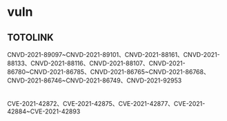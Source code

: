 # vuln

## TOTOLINK
CNVD-2021-89097\~CNVD-2021-89101、CNVD-2021-88161、CNVD-2021-88133、CNVD-2021-88116、CNVD-2021-88107、CNVD-2021-86780\~CNVD-2021-86785、CNVD-2021-86765\~CNVD-2021-86768、CNVD-2021-86746\~CNVD-2021-86749、CNVD-2021-92953\
\
\
CVE-2021-42872、CVE-2021-42875、CVE-2021-42877、CVE-2021-42884\~CVE-2021-42893
